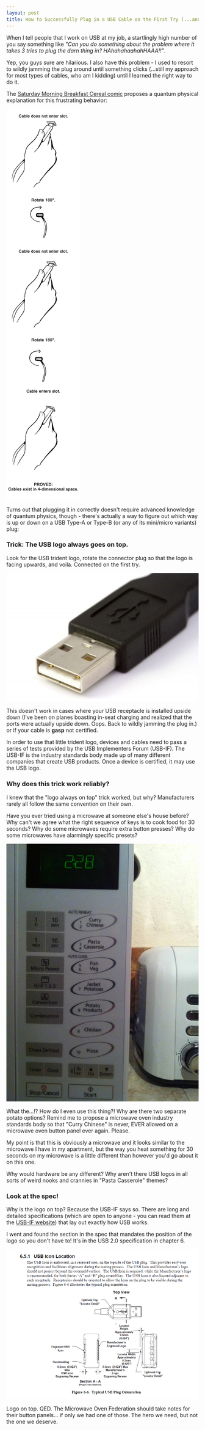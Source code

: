```yaml
---
layout: post
title: How to Successfully Plug in a USB Cable on the First Try (...and why it works)
---
```


When I tell people that I work on USB at my job, a startlingly high number of you say something like *"Can you do something about the problem where it takes 3 tries to plug the darn thing in? HAhahahaahahHAAA!!"*. 

Yep, you guys sure are hilarious. I also have this problem - I used to resort to wildly jamming the plug around until something clicks (...still my approach for most types of cables, who am I kidding) until I learned the right way to do it. 

The [Saturday Morning Breakfast Cereal comic](http://www.smbc-comics.com/?id=2388) proposes a quantum physical explanation for this frustrating behavior:

![SMBC USB](../images/usb-smbc.gif)

Turns out that plugging it in correctly doesn't require advanced knowledge of quantum physics, though - there's actually a way to figure out which way is up or down on a USB Type-A or Type-B (or any of its mini/micro variants) plug:

### Trick: The USB logo always goes on top.

Look for the USB trident logo, rotate the connector plug so that the logo is facing upwards, and voila. Connected on the first try.

![Logo on top](../images/usb-type-a.jpeg)

This doesn't work in cases where your USB receptacle is installed upside down (I've been on planes boasting in-seat charging and realized that the ports were actually upside down. Oops. Back to wildly jamming the plug in.) or if your cable is **gasp** not certified. 

In order to use that little trident logo, devices and cables need to pass a series of tests provided by the USB Implementers Forum (USB-IF). The USB-IF is the industry standards body made up of many different companies that create USB products. Once a device is certified, it may use the USB logo.

### Why does this trick work reliably?

I knew that the "logo always on top" trick worked, but why? Manufacturers rarely all follow the same convention on their own. 

Have you ever tried using a microwave at someone else's house before? Why can't we agree what the right sequence of keys is to cook food for 30 seconds? Why do some microwaves require extra button presses? Why do some microwaves have alarmingly specific presets?

![Microwave from hell](../images/microwave.jpg)

What the...!? How do I even use this thing?! Why are there two separate potato options?
Remind me to propose a microwave oven industry standards body so that "Curry Chinese" is never, EVER allowed on a microwave oven button panel ever again. Please.

My point is that this is obviously a microwave and it looks similar to the microwave I have in my apartment, but the way you heat something for 30 seconds on my microwave is a little different than however you'd go about it on this one.

Why would hardware be any different? Why aren't there USB logos in all sorts of weird nooks and crannies in "Pasta Casserole" themes?

### Look at the spec!

Why is the logo on top? Because the USB-IF says so. There are long and detailed specifications (which are open to anyone - you can read them at the [USB-IF website](http://usb.org/developers)) that lay out exactly how USB works.

I went and found the section in the spec that mandates the position of the logo so you don't have to! 
It's in the USB 2.0 specification in chapter 6. 

![USB 2.0 Spec](../images/usb-logo-location.PNG)

Logo on top. QED. The Microwave Oven Federation should take notes for their button panels... if only we had one of those. The hero we need, but not the one we deserve.